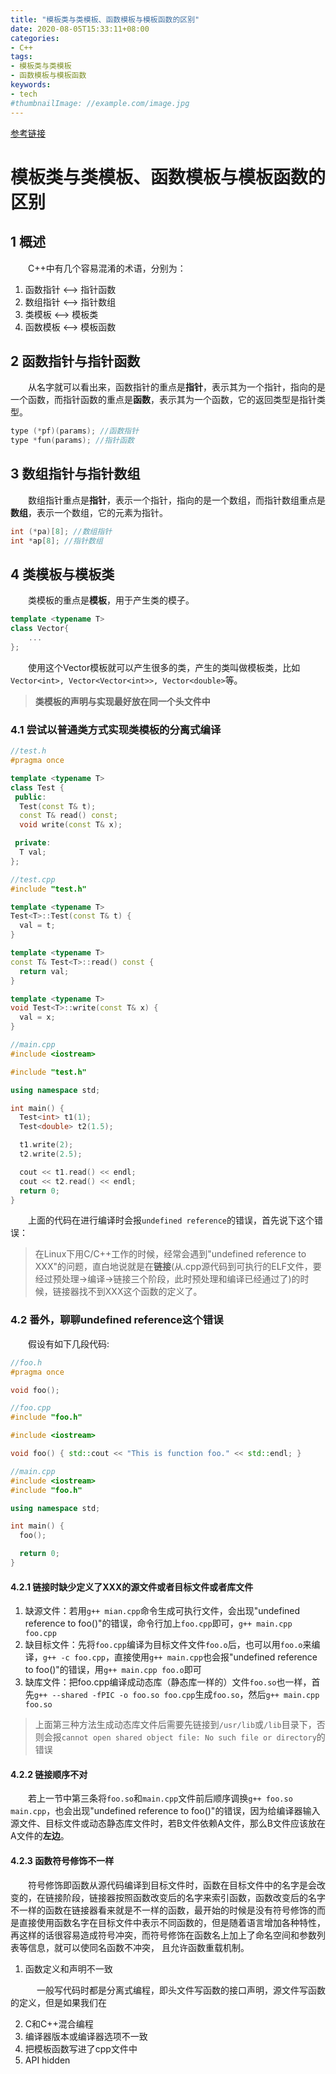 ```yaml
---
title: "模板类与类模板、函数模板与模板函数的区别"
date: 2020-08-05T15:33:11+08:00
categories:
- C++
tags:
- 模板类与类模板
- 函数模板与模板函数
keywords:
- tech
#thumbnailImage: //example.com/image.jpg
---
```

[参考链接](https://blog.csdn.net/sunxx1986/article/details/6619144)
<!--more-->
# 模板类与类模板、函数模板与模板函数的区别

## 1 概述
　　C++中有几个容易混淆的术语，分别为：
1. 函数指针 <--> 指针函数
2. 数组指针 <--> 指针数组
3. 类模板 <--> 模板类
4. 函数模板 <--> 模板函数

## 2 函数指针与指针函数
　　从名字就可以看出来，函数指针的重点是**指针**，表示其为一个指针，指向的是一个函数，而指针函数的重点是**函数**，表示其为一个函数，它的返回类型是指针类型。

```cpp
type (*pf)(params); //函数指针
type *fun(params); //指针函数
```

## 3 数组指针与指针数组
　　数组指针重点是**指针**，表示一个指针，指向的是一个数组，而指针数组重点是**数组**，表示一个数组，它的元素为指针。

```cpp
int (*pa)[8]; //数组指针
int *ap[8]; //指针数组
```

## 4 类模板与模板类
　　类模板的重点是**模板**，用于产生类的模子。
```cpp
template <typename T>
class Vector{
    ...
};
```

　　使用这个Vector模板就可以产生很多的类，产生的类叫做模板类，比如`Vector<int>, Vector<Vector<int>>, Vector<double>`等。

> **类模板的声明与实现最好放在同一个头文件中**

### 4.1 尝试以普通类方式实现类模板的分离式编译
```cpp
//test.h
#pragma once

template <typename T>
class Test {
 public:
  Test(const T& t);
  const T& read() const;
  void write(const T& x);

 private:
  T val;
};
```
```cpp
//test.cpp
#include "test.h"

template <typename T>
Test<T>::Test(const T& t) {
  val = t;
}

template <typename T>
const T& Test<T>::read() const {
  return val;
}

template <typename T>
void Test<T>::write(const T& x) {
  val = x;
}
```
```cpp
//main.cpp
#include <iostream>

#include "test.h"

using namespace std;

int main() {
  Test<int> t1(1);
  Test<double> t2(1.5);

  t1.write(2);
  t2.write(2.5);

  cout << t1.read() << endl;
  cout << t2.read() << endl;
  return 0;
}
```

　　上面的代码在进行编译时会报`undefined reference`的错误，首先说下这个错误：
> 在Linux下用C/C++工作的时候，经常会遇到"undefined reference to XXX"的问题，直白地说就是在**链接**(从.cpp源代码到可执行的ELF文件，要经过预处理->编译->链接三个阶段，此时预处理和编译已经通过了)的时候，链接器找不到XXX这个函数的定义了。

### 4.2 番外，聊聊undefined reference这个错误
　　假设有如下几段代码:
```cpp
//foo.h
#pragma once

void foo();
```
```cpp
//foo.cpp
#include "foo.h"

#include <iostream>

void foo() { std::cout << "This is function foo." << std::endl; }
```
```cpp
//main.cpp
#include <iostream>
#include "foo.h"

using namespace std;

int main() {
  foo();

  return 0;
}
```
#### 4.2.1 链接时缺少定义了XXX的源文件或者目标文件或者库文件
1. 缺源文件：若用`g++ mian.cpp`命令生成可执行文件，会出现"undefined reference to foo()"的错误，命令行加上`foo.cpp`即可，`g++ main.cpp foo.cpp`
2. 缺目标文件：先将`foo.cpp`编译为目标文件文件`foo.o`后，也可以用`foo.o`来编译，`g++ -c foo.cpp`，直接使用`g++ main.cpp`也会报"undefined reference to foo()"的错误，用`g++ main.cpp foo.o`即可
3. 缺库文件：把foo.cpp编译成动态库（静态库一样的）文件`foo.so`也一样，首先`g++ --shared -fPIC -o foo.so foo.cpp`生成`foo.so`，然后`g++ main.cpp foo.so`

> 上面第三种方法生成动态库文件后需要先链接到`/usr/lib`或`/lib`目录下，否则会报`cannot open shared object file: No such file or directory`的错误

#### 4.2.2 链接顺序不对
　　若上一节中第三条将`foo.so`和`main.cpp`文件前后顺序调换`g++ foo.so main.cpp`，也会出现"undefined reference to foo()"的错误，因为给编译器输入源文件、目标文件或动态静态库文件时，若B文件依赖A文件，那么B文件应该放在A文件的**左边**。

#### 4.2.3 函数符号修饰不一样
　　符号修饰即函数从源代码编译到目标文件时，函数在目标文件中的名字是会改变的，在链接阶段，链接器按照函数改变后的名字来索引函数，函数改变后的名字不一样的函数在链接器看来就是不一样的函数，最开始的时候是没有符号修饰的而是直接使用函数名字在目标文件中表示不同函数的，但是随着语言增加各种特性，再这样的话很容易造成符号冲突，而符号修饰在函数名上加上了命名空间和参数列表等信息，就可以使同名函数不冲突， 且允许函数重载机制。

1. 函数定义和声明不一致

　　　一般写代码时都是分离式编程，即头文件写函数的接口声明，源文件写函数的定义，但是如果我们在

2. C和C++混合编程
3. 编译器版本或编译器选项不一致
4. 把模板函数写进了cpp文件中
5. API hidden
